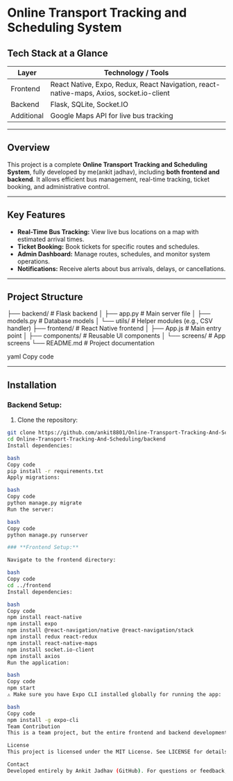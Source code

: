 # Online Transport Tracking and Scheduling System

## Tech Stack at a Glance

| Layer       | Technology / Tools                     |
|------------|----------------------------------------|
| Frontend    | React Native, Expo, Redux, React Navigation, react-native-maps, Axios, socket.io-client |
| Backend     | Flask, SQLite, Socket.IO               |
| Additional  | Google Maps API for live bus tracking  |

---

## Overview

This project is a complete **Online Transport Tracking and Scheduling System**, fully developed by me(ankit jadhav), including **both frontend and backend**. It allows efficient bus management, real-time tracking, ticket booking, and administrative control.

---

## Key Features

- **Real-Time Bus Tracking:** View live bus locations on a map with estimated arrival times.  
- **Ticket Booking:** Book tickets for specific routes and schedules.  
- **Admin Dashboard:** Manage routes, schedules, and monitor system operations.  
- **Notifications:** Receive alerts about bus arrivals, delays, or cancellations.  

---

## Project Structure

├── backend/ # Flask backend
│ ├── app.py # Main server file
│ ├── models.py # Database models
│ └── utils/ # Helper modules (e.g., CSV handler)
├── frontend/ # React Native frontend
│ ├── App.js # Main entry point
│ ├── components/ # Reusable UI components
│ └── screens/ # App screens
└── README.md # Project documentation

yaml
Copy code

---

## Installation

### Backend Setup:

1. Clone the repository:
```bash
git clone https://github.com/ankit8801/Online-Transport-Tracking-And-Scheduling.git
cd Online-Transport-Tracking-And-Scheduling/backend
Install dependencies:

bash
Copy code
pip install -r requirements.txt
Apply migrations:

bash
Copy code
python manage.py migrate
Run the server:

bash
Copy code
python manage.py runserver

### **Frontend Setup:**

Navigate to the frontend directory:

bash
Copy code
cd ../frontend
Install dependencies:

bash
Copy code
npm install react-native
npm install expo
npm install @react-navigation/native @react-navigation/stack
npm install redux react-redux
npm install react-native-maps
npm install socket.io-client
npm install axios
Run the application:

bash
Copy code
npm start
⚠️ Make sure you have Expo CLI installed globally for running the app:

bash
Copy code
npm install -g expo-cli
Team Contribution
This is a team project, but the entire frontend and backend development — including all core features, APIs, UI, and real-time tracking — was implemented entirely by me (Ankit Jadhav). Other team members contributed in areas such as conceptualization, testing, and documentation.

License
This project is licensed under the MIT License. See LICENSE for details.

Contact
Developed entirely by Ankit Jadhav (GitHub). For questions or feedback, feel free to open an issue or contact me directly.
